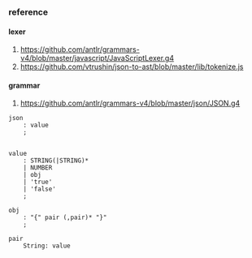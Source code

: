 ### reference

#### lexer

1. https://github.com/antlr/grammars-v4/blob/master/javascript/JavaScriptLexer.g4
2. https://github.com/vtrushin/json-to-ast/blob/master/lib/tokenize.js

#### grammar

1. https://github.com/antlr/grammars-v4/blob/master/json/JSON.g4

```
json
    : value
    ;


value
    : STRING(|STRING)*
    | NUMBER
    | obj
    | 'true'
    | 'false'
    ;

obj 
    : "{" pair (,pair)* "}"
    ;

pair
    String: value




```